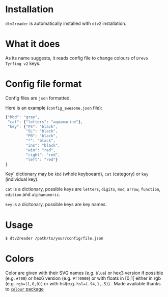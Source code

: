 # Installation

`dtv2reader` is automatically installed with `dtv2` installation.

# What it does

As its name suggests, it reads config file to change colours of
`Drevo Tyrfing v2` keys.

# Config file format

Config files are `json` formatted.

Here is an example (`config_awesome.json` file):

``` javascript
{"kbd": "gray",
 "cat": {"letters": "aquamarine"},
 "key": {"PS": "black",
         "SL": "black",
         "PB": "black",
         "²": "black",
         "ins": "black",
         "win": "red",
         "right": "red",
         "left": "red"}
}
```

Key' dictionary may be `kbd` (whole keyboeard), `cat` (category) or
`key` (individual key).

`cat` is a dictionary, possible keys are `letters`, `digits`,
`mod`, `arrow`, `function`, `edition` and `alphanumeric`.

`key` is a dicitonary, possible keys are key names.

# Usage

``` bash
$ dtv2reader /path/to/your/config/file.json
```

# Colors

Color are given with their SVG names (e.g. `blue`) or hex3 version if possible (e.g. `#f00`) or hex6 version (e.g. `#ff0000`) or with floats in [0;1[ either in rgb (e.g. `rgb=(1,0,0)`) or with hsl(e.g. `hsl=(.94,1,.5)`) . Made available thanks to [`colour` package](https://github.com/vaab/colour)
